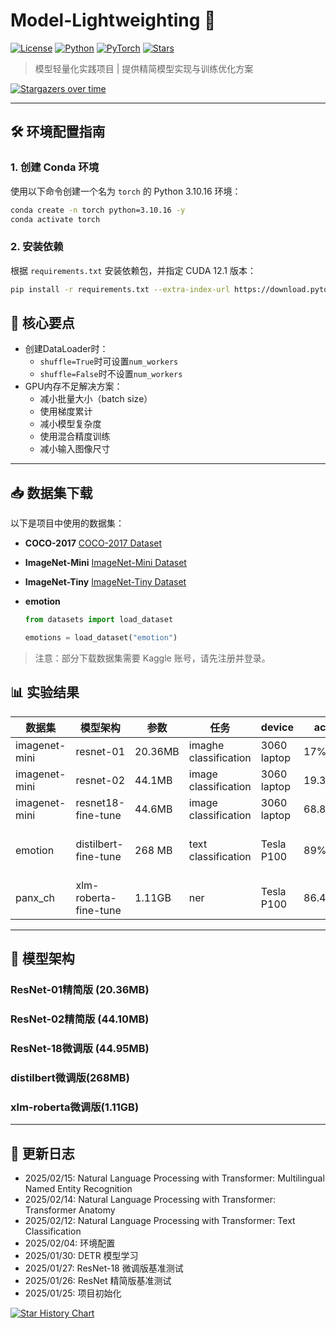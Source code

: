 # Model-Lightweighting 🚀

[![License](https://img.shields.io/badge/License-MIT-blue.svg)](https://opensource.org/licenses/MIT)
[![Python](https://img.shields.io/badge/Python-3.10%2B-green)](https://www.python.org/)
[![PyTorch](https://img.shields.io/badge/PyTorch-2.1+-red)](https://pytorch.org/)
[![Stars](https://img.shields.io/github/stars/uohzey/model-lightweighting?style=social)](https://github.com/uohzey/model-lightweighting)

> 模型轻量化实践项目 | 提供精简模型实现与训练优化方案

[![Stargazers over time](https://starchart.cc/uohzey/Model-Lightweighting.svg?variant=adaptive)](https://starchart.cc/uohzey/Model-Lightweighting)

---

## 🛠️ 环境配置指南

### 1. 创建 Conda 环境

使用以下命令创建一个名为 `torch` 的 Python 3.10.16 环境：

```bash
conda create -n torch python=3.10.16 -y
conda activate torch
```

### 2. 安装依赖

根据 `requirements.txt` 安装依赖包，并指定 CUDA 12.1 版本：

```bash
pip install -r requirements.txt --extra-index-url https://download.pytorch.org/whl/cu121
```

## 📌 核心要点

- 创建DataLoader时：
  - `shuffle=True`时可设置`num_workers`
  - `shuffle=False`时不设置`num_workers`
- GPU内存不足解决方案：
  - 减小批量大小（batch size）
  - 使用梯度累计
  - 减小模型复杂度
  - 使用混合精度训练
  - 减小输入图像尺寸

---

## 📥 数据集下载

以下是项目中使用的数据集：

- **COCO-2017**
  [COCO-2017 Dataset](https://www.kaggle.com/datasets/awsaf49/coco-2017-dataset)

- **ImageNet-Mini**
  [ImageNet-Mini Dataset](https://www.kaggle.com/datasets/ifigotin/imagenetmini-1000)

- **ImageNet-Tiny**
  [ImageNet-Tiny Dataset](https://www.kaggle.com/datasets/akash2sharma/tiny-imagenet)

- **emotion**

  ```python
  from datasets import load_dataset
  
  emotions = load_dataset("emotion")
  ```

> 注意：部分下载数据集需要 Kaggle 账号，请先注册并登录。

## 📊 实验结果

| 数据集        | 模型架构              | 参数    | 任务                  | device      | acc    | huggingface_hub                                              |
| ------------- | --------------------- | ------- | --------------------- | ----------- | ------ | ------------------------------------------------------------ |
| imagenet-mini | resnet-01             | 20.36MB | imaghe classification | 3060 laptop | 17%    |                                                              |
| imagenet-mini | resnet-02             | 44.1MB  | image classification  | 3060 laptop | 19.35% |                                                              |
| imagenet-mini | resnet18-fine-tune    | 44.6MB  | image classification  | 3060 laptop | 68.82% |                                                              |
| emotion       | distilbert-fine-tune  | 268 MB  | text classification   | Tesla P100  | 89%    | [distilbert-base-uncased-finetuned-emotion ](https://huggingface.co/uohzey/distilbert-base-uncased-finetuned-emotion) |
| panx_ch       | xlm-roberta-fine-tune | 1.11GB  | ner                   | Tesla P100  | 86.46% | [xlm-roberta-base-finetuned-panx-de](https://huggingface.co/uohzey/xlm-roberta-base-finetuned-panx-de) |



---

## 🧠 模型架构

### ResNet-01精简版 (20.36MB)

### ResNet-02精简版 (44.10MB)

### ResNet-18微调版 (44.95MB)

### distilbert微调版(268MB)

### xlm-roberta微调版(1.11GB)

---

## 📜 更新日志

- 2025/02/15: Natural Language Processing with Transformer: Multilingual Named Entity Recognition
- 2025/02/14: Natural Language Processing with Transformer: Transformer Anatomy
- 2025/02/12: Natural Language Processing with Transformer: Text Classification
- 2025/02/04: 环境配置
- 2025/01/30: DETR 模型学习
- 2025/01/27: ResNet-18 微调版基准测试
- 2025/01/26: ResNet 精简版基准测试
- 2025/01/25: 项目初始化

[![Star History Chart](https://api.star-history.com/svg?repos=uohzey/model-lightweighting&type=Date)](https://star-history.com/#uohzey/model-lightweighting&Date)

